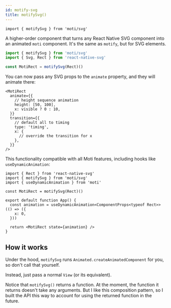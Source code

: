 ```yaml
---
id: motify-svg
title: motifySvg()
---
```


```tsx
import { motifySvg } from 'moti/svg'
```

A higher-order component that turns any React Native SVG component into an animated `moti` component. It's the same as `motify`, but for SVG elements.

```ts
import { motifySvg } from 'moti/svg'
import { Svg, Rect } from 'react-native-svg'

const MotiRect = motifySvg(Rect)()
```

You can now pass any SVG props to the `animate` property, and they will animate there:

```tsx
<MotiRect
  animate={{
    // height sequence animation
    height: [50, 100],
    x: visible ? 0 : 10,
  }}
  transition={{
    // default all to timing
    type: 'timing',
    x: {
      // override the transition for x
    },
  }}
/>
```

This functionality compatible with all Moti features, including hooks like `useDynamicAnimation`:

```tsx
import { Rect } from 'react-native-svg'
import { motifySvg } from 'moti/svg'
import { useDynamicAnimation } from 'moti'

const MotiRect = motifySvg(Rect)()

export default function App() {
  const animation = useDynamicAnimation<ComponentProps<typeof Rect>>(() => ({
    x: 0,
  }))

  return <MotiRect state={animation} />
}
```

## How it works

Under the hood, `motifySvg` runs `Animated.createAnimatedComponent` for you, so don't call that yourself.

Instead, just pass a normal `View` (or its equivalent).

Notice that `motifySvg()` returns a function. At the moment, the function it returns doesn't take any arguments. But I like this composition pattern, so I built the API this way to account for using the returned function in the future.
